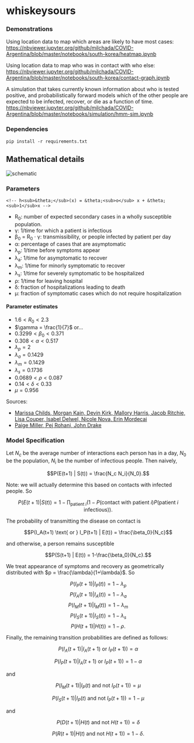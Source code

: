 # whiskeysours

### Demonstrations
Using location data to map which areas are likely to have most cases: https://nbviewer.jupyter.org/github/milchada/COVID-Argentina/blob/master/notebooks/south-korea/heatmap.ipynb

Using location data to map who was in contact with who else: https://nbviewer.jupyter.org/github/milchada/COVID-Argentina/blob/master/notebooks/south-korea/contact-graph.ipynb

A simulation that takes currently known information about who is tested positive, and probabilistically forward models which of the other people are expected to be infected, recover, or die as a function of time. https://nbviewer.jupyter.org/github/milchada/COVID-Argentina/blob/master/notebooks/simulation/hmm-sim.ipynb

### Dependencies

```
pip install -r requirements.txt
```

## Mathematical details

![schematic](https://covid-measures.github.io/model_schematic.png)

### Parameters
    <!-- h<sub>&theta;</sub>(x) = &theta;<sub>o</sub> x + &theta;<sub>1</sub>x -->


* R<sub>0</sub>: number of expected secondary cases in a wholly susceptible population.
* &gamma;: 1/time for which a patient is infectious
* &beta;<sub>0</sub> = R<sub>0</sub> &sdot; &gamma;: transmissibility, or people infected by patient per day
* &alpha;: percentage of cases that are asymptomatic
* &lambda;<sub>p</sub>: 1/time before symptoms appear
* &lambda;<sub>a</sub>: 1/time for asymptomatic to recover
* &lambda;<sub>m</sub>: 1/time for minorly symptomatic to recover
* &lambda;<sub>s</sub>: 1/time for severely symptomatic to be hospitalized
* &rho;: 1/time for leaving hospital
* &delta;: fraction of hospitalizations leading to death
* &mu;: fraction of symptomatic cases which do not require hospitalization

#### Parameter estimates

* $1.6 < R_0 < 2.3$
* $\gamma = \frac{1}{7}$ or...
* $0.3299 < \beta_0 < 0.371$
* $0.308 < \alpha < 0.517$
* $\lambda_p = 2$
* $\lambda_a = 0.1429$
* $\lambda_m = 0.1429$
* $\lambda_s = 0.1736$
* $0.0689< \rho < 0.087$
* $0.14 < \delta < 0.33$
* $\mu = 0.956$

Sources:
* [Marissa Childs, Morgan Kain, Devin Kirk, Mallory Harris, Jacob Ritchie, Lisa Couper, Isabel Delwel, Nicole Nova, Erin Mordecai](https://github.com/morgankain/COVID_interventions/blob/master/covid_params.csv)
* [Paige Miller, Pej Rohani, John Drake](http://2019-coronavirus-tracker.com/parameters-supplement.html)

### Model Specification

Let $N_c$ be the average number of interactions each person has in a day, $N_0$ be the population, $N_i$ be the number of infectious people. Then naively,

$$P(E(t+1) | S(t)) = \frac{N_c N_i}{N_0}.$$

Note: we will actually determine this based on contacts with infected people. So

$$P(E(t+1) | S(t)) = 1 - \prod_{\text{patient }i}(1 - P(\text{contact with patient }i) P(\text{patient }i\text{ infectious})).$$

The probability of transmitting the disease on contact is

$$P(I_A(t+1) \text{ or } I_P(t+1) | E(t)) = \frac{\beta_0}{N_c}$$

and otherwise, a person remains susceptible

$$P(S(t+1) | E(t)) = 1-\frac{\beta_0}{N_c}.$$

We treat appearance of symptoms and recovery as geometrically distributed with $p = \frac{\lambda}{1+\lambda}$. So

$$P(I_P(t+1)|I_P(t)) = 1-\lambda_p$$
$$P(I_A(t+1)|I_A(t)) = 1-\lambda_a$$
$$P(I_M(t+1)|I_M(t)) = 1-\lambda_m$$
$$P(I_S(t+1)|I_S(t)) = 1-\lambda_s$$
$$P(H(t+1)|H(t)) = 1-\rho.$$

Finally, the remaining transition probabilities are defined as follows:

$$P(I_A(t+1) | I_A(t+1) \text{ or } I_P(t+1)) = \alpha$$

$$P(I_P(t+1) | I_A(t+1) \text{ or } I_P(t+1)) = 1 - \alpha$$

and

$$P(I_M(t+1) | I_P(t) \text{ and not } I_P(t+1)) = \mu$$

$$P(I_S(t+1) | I_P(t) \text{ and not } I_P(t+1)) = 1 - \mu$$

and

$$P(D(t+1) | H(t) \text{ and not } H(t+1)) = \delta$$

$$P(R(t+1) | H(t) \text{ and not } H(t+1)) = 1-\delta.$$
